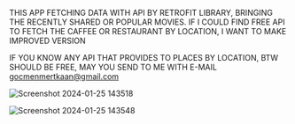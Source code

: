 THIS APP FETCHING DATA WITH API BY RETROFIT LIBRARY, BRINGING THE RECENTLY SHARED OR POPULAR MOVIES. IF I COULD FIND FREE API TO FETCH THE CAFFEE OR RESTAURANT BY LOCATION, I WANT TO MAKE IMPROVED VERSION




IF YOU KNOW ANY API THAT PROVIDES TO PLACES BY LOCATION, BTW SHOULD BE FREE, MAY YOU SEND TO ME WITH E-MAIL gocmenmertkaan@gmail.com



![Screenshot 2024-01-25 143518](https://github.com/gacmalony/MovieAppAgain/assets/154236584/2fc09549-b7a7-4fac-88c1-23869d8072ea)




![Screenshot 2024-01-25 143548](https://github.com/gacmalony/MovieAppAgain/assets/154236584/491be05a-fa56-4dbd-9e88-8069f0444c9c)



